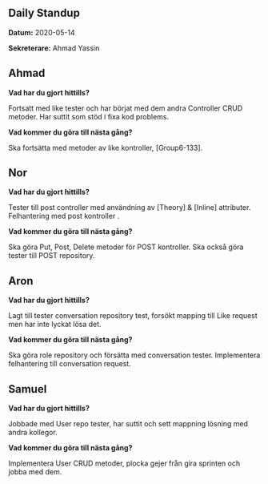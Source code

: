 ## **Daily Standup**

**Datum:** 2020-05-14

**Sekreterare:** Ahmad Yassin



## **Ahmad**

**Vad har du gjort hittills?**

Fortsatt med like tester och har börjat med dem andra Controller CRUD metoder. Har suttit som stöd i fixa kod problems.

**Vad kommer du göra till nästa gång?**

Ska fortsätta med metoder av like kontroller, [Group6-133].

## **Nor**

**Vad har du gjort hittills?**

Tester till post controller med användning av [Theory] & [Inline] attributer. Felhantering med post kontroller .

**Vad kommer du göra till nästa gång?**

Ska göra Put, Post, Delete metoder för POST kontroller. Ska också göra tester till POST repository. 


## **Aron**

**Vad har du gjort hittills?**

Lagt till tester conversation repository test, forsökt mapping till Like request men har inte lyckat lösa det.

**Vad kommer du göra till nästa gång?**

Ska göra role repository och försätta med conversation tester. Implementera felhantering till conversation request.

## **Samuel**

**Vad har du gjort hittills?**

Jobbade med User repo tester, har suttit och sett mappning lösning med andra kollegor.

**Vad kommer du göra till nästa gång?**

Implementera User CRUD metoder, plocka gejer från gira sprinten och jobba med dem.
